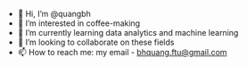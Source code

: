 - 👋 Hi, I’m @quangbh
- 👀 I’m interested in coffee-making
- 🌱 I’m currently learning data analytics and machine learning
- 💞️ I’m looking to collaborate on these fields
- 📫 How to reach me: my email - bhquang.ftu@gmail.com

<!---
quangbh/quangbh is a ✨ special ✨ repository because its `README.md` (this file) appears on your GitHub profile.
You can click the Preview link to take a look at your changes.
--->
